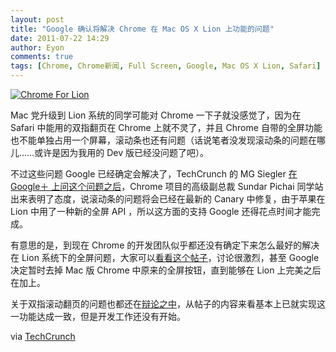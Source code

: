 ```yaml
---
layout: post
title: "Google 确认将解决 Chrome 在 Mac OS X Lion 上功能的问题"
date: 2011-07-22 14:29
author: Eyon
comments: true
tags: [Chrome, Chrome新闻, Full Screen, Google, Mac OS X Lion, Safari]
---
```

<a href="http://img.chromi.org/2011/07/screen-shot-2011-07-21-at-12-20-50-pm.png">![Chrome For Lion](http://img.chromi.org/2011/07/screen-shot-2011-07-21-at-12-20-50-pm.png "screen-shot-2011-07-21-at-12-20-50-pm")</a>

Mac 党升级到 Lion 系统的同学可能对 Chrome 一下子就没感觉了，因为在 Safari 中能用的双指翻页在 Chrome 上就不灵了，并且 Chrome 自带的全屏功能也不能单独占用一个屏幕，滚动条也还有问题（话说笔者没发现滚动条的问题在哪儿……或许是因为我用的 Dev 版已经没问题了吧）。

不过这些问题 Google 已经确定会解决了，TechCrunch 的 MG Siegler [在 Google＋ 上问这个问题之后](https://plus.google.com/107753428759636856492/posts/Av1Jyg4D5uH)，Chrome 项目的高级副总裁 Sundar Pichai 同学站出来表明了态度，说滚动条的问题将会已经在最新的 Canary 中修复，由于苹果在 Lion 中用了一种新的全屏 API ，所以这方面的支持 Google 还得花点时间才能完成。

有意思的是，到现在 Chrome 的开发团队似乎都还没有确定下来怎么最好的解决在 Lion 系统下的全屏问题，大家可以[看看这个帖子](http://code.google.com/p/chromium/issues/detail?id=74065&q=os%3DMac&sort=-modified&colspec=ID%20Stars%20Pri%20Area%20Feature%20Type%20Status%20Summary%20Modified%20Owner%20Mstone%20OS)，讨论很激烈，甚至 Google 决定暂时去掉 Mac 版 Chrome 中原来的全屏按钮，直到能够在 Lion 上完美之后在加上。

关于双指滚动翻页的问题也都还在[辩论之中](http://code.google.com/p/chromium/issues/detail?id=78676&q=os%3DMac%20gesture&sort=-modified&colspec=ID%20Stars%20Pri%20Area%20Feature%20Type%20Status%20Summary%20Modified%20Owner%20Mstone%20OS)，从帖子的内容来看基本上已就实现这一功能达成一致，但是开发工作还没有开始。

via [TechCrunch](http://techcrunch.com/2011/07/21/chrome-os-x-lion/)


